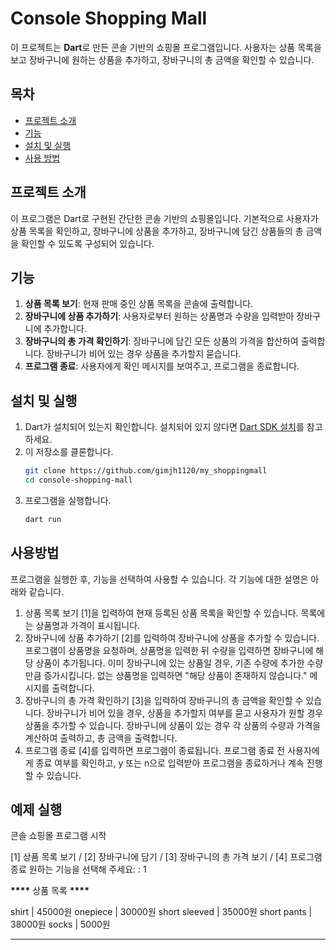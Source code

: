 # Console Shopping Mall

이 프로젝트는 **Dart**로 만든 콘솔 기반의 쇼핑몰 프로그램입니다. 사용자는 상품 목록을 보고 장바구니에 원하는 상품을 추가하고, 장바구니의 총 금액을 확인할 수 있습니다.

## 목차

-   [프로젝트 소개](#프로젝트-소개)
-   [기능](#기능)
-   [설치 및 실행](#설치-및-실행)
-   [사용 방법](#사용-방법)

## 프로젝트 소개

이 프로그램은 Dart로 구현된 간단한 콘솔 기반의 쇼핑몰입니다. 기본적으로 사용자가 상품 목록을 확인하고, 장바구니에 상품을 추가하고, 장바구니에 담긴 상품들의 총 금액을 확인할 수 있도록 구성되어 있습니다.

## 기능

1. **상품 목록 보기**: 현재 판매 중인 상품 목록을 콘솔에 출력합니다.
2. **장바구니에 상품 추가하기**: 사용자로부터 원하는 상품명과 수량을 입력받아 장바구니에 추가합니다.
3. **장바구니의 총 가격 확인하기**: 장바구니에 담긴 모든 상품의 가격을 합산하여 출력합니다. 장바구니가 비어 있는 경우 상품을 추가할지 묻습니다.
4. **프로그램 종료**: 사용자에게 확인 메시지를 보여주고, 프로그램을 종료합니다.

## 설치 및 실행

1. Dart가 설치되어 있는지 확인합니다. 설치되어 있지 않다면 [Dart SDK 설치](https://dart.dev/get-dart)를 참고하세요.
2. 이 저장소를 클론합니다.
    ```bash
    git clone https://github.com/gimjh1120/my_shoppingmall
    cd console-shopping-mall
    ```
3. 프로그램을 실행합니다.
    ```bash
    dart run
    ```

## 사용방법

프로그램을 실행한 후, 기능을 선택하여 사용할 수 있습니다. 각 기능에 대한 설명은 아래와 같습니다.

1. 상품 목록 보기
   [1]을 입력하여 현재 등록된 상품 목록을 확인할 수 있습니다. 목록에는 상품명과 가격이 표시됩니다.
2. 장바구니에 상품 추가하기
   [2]를 입력하여 장바구니에 상품을 추가할 수 있습니다.
   프로그램이 상품명을 요청하며, 상품명을 입력한 뒤 수량을 입력하면 장바구니에 해당 상품이 추가됩니다.
   이미 장바구니에 있는 상품일 경우, 기존 수량에 추가한 수량만큼 증가시킵니다.
   없는 상품명을 입력하면 "해당 상품이 존재하지 않습니다." 메시지를 출력합니다.
3. 장바구니의 총 가격 확인하기
   [3]을 입력하여 장바구니의 총 금액을 확인할 수 있습니다.
   장바구니가 비어 있을 경우, 상품을 추가할지 여부를 묻고 사용자가 원할 경우 상품을 추가할 수 있습니다.
   장바구니에 상품이 있는 경우 각 상품의 수량과 가격을 계산하여 출력하고, 총 금액을 출력합니다.
4. 프로그램 종료
   [4]를 입력하면 프로그램이 종료됩니다.
   프로그램 종료 전 사용자에게 종료 여부를 확인하고, y 또는 n으로 입력받아 프로그램을 종료하거나 계속 진행할 수 있습니다.

## 예제 실행

콘솔 쇼핑몰 프로그램 시작

[1] 상품 목록 보기 / [2] 장바구니에 담기 / [3] 장바구니의 총 가격 보기 / [4] 프로그램 종료
원하는 기능을 선택해 주세요:
: 1

**\*\*\*\*** 상품 목록 **\*\*\*\***

shirt | 45000원
onepiece | 30000원
short sleeved | 35000원
short pants | 38000원
socks | 5000원

---
